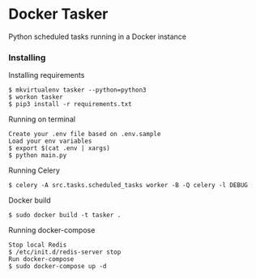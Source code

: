 # Docker Tasker

Python scheduled tasks running in a Docker instance

### Installing

Installing requirements
```
$ mkvirtualenv tasker --python=python3
$ workon tasker
$ pip3 install -r requirements.txt
```

Running on terminal
```
Create your .env file based on .env.sample
Load your env variables
$ export $(cat .env | xargs)
$ python main.py
```

Running Celery
```
$ celery -A src.tasks.scheduled_tasks worker -B -Q celery -l DEBUG
```

Docker build
```
$ sudo docker build -t tasker .
```

Running docker-compose
```
Stop local Redis
$ /etc/init.d/redis-server stop
Run docker-compose
$ sudo docker-compose up -d
```
